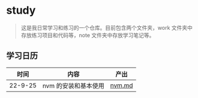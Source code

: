 # study

> 这是我日常学习和练习的一个仓库。目前包含两个文件夹，work 文件夹中存放练习项目和代码等，note 文件夹中存放学习笔记等。

## 学习日历

| 时间      | 内容           | 产出                                                                    |
| ------- | ------------ | --------------------------------------------------------------------- |
| 22-9-25 | nvm 的安装和基本使用 | [nvm.md](https://github.com/desire-hxh/study/blob/master/note/nvm.md) |

  

